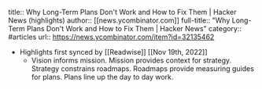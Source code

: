 title:: Why Long-Term Plans Don't Work and How to Fix Them | Hacker News (highlights)
author:: [[news.ycombinator.com]]
full-title:: "Why Long-Term Plans Don't Work and How to Fix Them | Hacker News"
category:: #articles
url:: https://news.ycombinator.com/item?id=32135462

- Highlights first synced by [[Readwise]] [[Nov 19th, 2022]]
	- Vision informs mission. Mission provides context for strategy. Strategy constrains roadmaps. Roadmaps provide measuring guides for plans. Plans line up the day to day work.